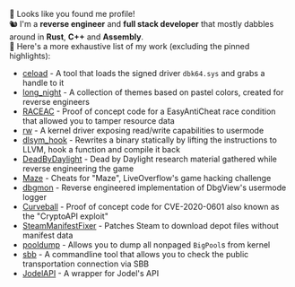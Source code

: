 👋 Looks like you found me profile!  
🐿️ I'm a **reverse engineer** and **full stack developer** that mostly dabbles around in **Rust**, **C++** and **Assembly**.  
📝 Here's a more exhaustive list of my work (excluding the pinned highlights):  

* [ceload](https://github.com/ioncodes/ceload) - A tool that loads the signed driver `dbk64.sys` and grabs a handle to it
* [long_night](https://github.com/ioncodes/long_night) - A collection of themes based on pastel colors, created for reverse engineers
* [RACEAC](https://github.com/ioncodes/RACEAC) - Proof of concept code for a EasyAntiCheat race condition that allowed you to tamper resource data
* [rw](https://github.com/ioncodes/rw) - A kernel driver exposing read/write capabilities to usermode
* [dlsym_hook](https://github.com/ioncodes/dlsym_hook) - Rewrites a binary statically by lifting the instructions to LLVM, hook a function and compile it back
* [DeadByDaylight](https://github.com/ioncodes/DeadByDaylight) - Dead by Daylight research material gathered while reverse engineering the game
* [Maze](https://github.com/ioncodes/Maze) - Cheats for "Maze", LiveOverflow's game hacking challenge
* [dbgmon](https://github.com/ioncodes/dbgmon) - Reverse engineered implementation of DbgView's usermode logger
* [Curveball](https://github.com/ioncodes/Curveball) - Proof of concept code for CVE-2020-0601 also known as the "CryptoAPI exploit"
* [SteamManifestFixer](https://github.com/ioncodes/SteamManifestFixer) - Patches Steam to download depot files without manifest data
* [pooldump](https://github.com/ioncodes/pooldump) - Allows you to dump all nonpaged `BigPool`s from kernel
* [sbb](https://github.com/ioncodes/sbb) - A commandline tool that allows you to check the public transportation connection via SBB
* [JodelAPI](https://github.com/ioncodes/JodelAPI) - A wrapper for Jodel's API
